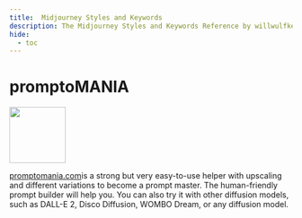 ```yaml
---
title:  Midjourney Styles and Keywords
description: The Midjourney Styles and Keywords Reference by willwulfken
hide:
  - toc
---
```

# promptoMANIA

<img align="center" width="100" height="100" src="https://www.the-ai-art.com/assets/images/generic/logo-white.png">

[promptomania.com](https://promptomania.com)is a strong but very easy-to-use helper with upscaling and different variations to become a prompt master. The human-friendly prompt builder will help you. You can also try it with other diffusion models, such as DALL-E 2, Disco Diffusion, WOMBO Dream, or any diffusion model.